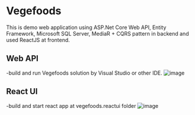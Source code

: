 # Vegefoods
This is demo web application using ASP.Net Core Web API, Entity Framework, Microsoft SQL Server, MediaR + CQRS pattern in backend and used ReactJS at frontend.
## Web API
-build and run Vegefoods solution by Visual Studio or other IDE.
![image](https://github.com/manvominh/Vegefoods/assets/133474782/a1a96859-afbd-41c2-93f3-18e5cba4811a)
## React UI
-build and start react app at vegefoods.reactui folder
![image](https://github.com/manvominh/Vegefoods/assets/133474782/0b406429-db68-4b91-9ff3-4e416f7816e5)
